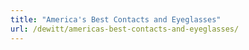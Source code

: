 ```yaml
---
title: "America's Best Contacts and Eyeglasses"
url: /dewitt/americas-best-contacts-and-eyeglasses/
---
```

